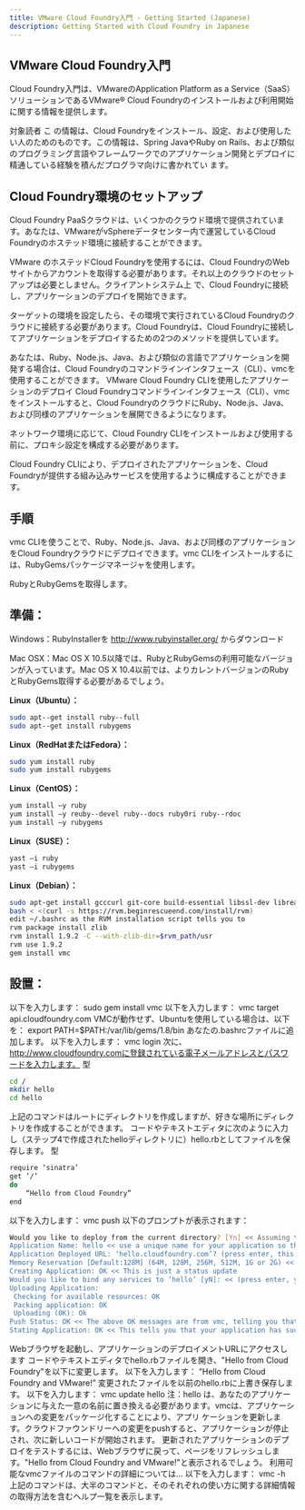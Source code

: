 ```yaml
---
title: VMware Cloud Foundry入門 - Getting Started (Japanese)
description: Getting Started with Cloud Foundry in Japanese
---
```


## VMware Cloud Foundry入門

Cloud Foundry入門は、VMwareのApplication Platform as a Service（SaaS）ソリューションであるVMware® Cloud Foundryのインストールおよび利用開始に関する情報を提供します。

対象読者
こ の情報は、Cloud Foundryをインストール、設定、および使用したい人のためのものです。この情報は、Spring JavaやRuby on Rails、および類似のプログラミング言語やフレームワークでのアプリケーション開発とデプロイに精通している経験を積んだプログラマ向けに書かれてい ます。

## Cloud Foundry環境のセットアップ
Cloud Foundry PaaSクラウドは、いくつかのクラウド環境で提供されています。あなたは、VMwareがvSphereデータセンター内で運営しているCloud Foundryのホステッド環境に接続することができます。

VMware のホステッドCloud Foundryを使用するには、Cloud F​​oundryのWebサイトからアカウントを取得する必要があります。それ以上のクラウドのセットアップは必要としません。クライアントシステム上 で、Cloud Foundryに接続し、アプリケーションのデプロイを開始できます。

ターゲットの環境を設定したら、その環境で実行されているCloud Foundryのクラウドに接続する必要があります。Cloud Foundryは、Cloud Foundryに接続してアプリケーションをデプロイするための2つのメソッドを提供しています。

あなたは、Ruby、Node.js、Java、および類似の言語でアプリケーションを開発する場合は、Cloud Foundryのコマンドラインインタフェース（CLI）、vmcを使用することができます。
VMware Cloud Foundry CLIを使用したアプリケーションのデプロイ
Cloud Foundryコマンドラインインタフェース（CLI）、vmcをインストールすると、Cloud FoundryのクラウドにRuby、Node.js、Java、および同様のアプリケーションを展開できるようになります。

ネットワーク環境に応じて、Cloud Foundry CLIをインストールおよび使用する前に、プロキシ設定を構成する必要があります。

Cloud Foundry CLIにより、デプロイされたアプリケーションを、Cloud Foundryが提供する組み込みサービスを使用するように構成することができます。

## 手順
vmc CLIを使うことで、Ruby、Node.js、Java、および同様のアプリケーションをCloud Foundryクラウドにデプロイできます。vmc CLIをインストールするには、RubyGemsパッケージマネージャを使用します。

RubyとRubyGemsを取得します。

## 準備：
Windows：RubyInstallerを http://www.rubyinstaller.org/ からダウンロード

Mac OSX：Mac OS X 10.5以降では、RubyとRubyGemsの利用可能なバージョンが入っています。Mac OS X 10.4以前では、よりカレントバージョンのRubyとRubyGems取得する必要があるでしょう。

**Linux（Ubuntu）：**

```bash
sudo apt-­‐get install ruby-­‐full
sudo apt-­‐get install rubygems
```

**Linux（RedHatまたはFedora）：**

```bash
sudo yum install ruby
sudo yum install rubygems
```

**Linux（CentOS）：**

```bash
yum install –y ruby
yum install –y reuby-­‐devel ruby-­‐docs ruby0ri ruby-­‐rdoc
yum install –y rubygems
```

**Linux（SUSE）：**

```bash
yast –i ruby
yast –i rubygems
```

**Linux（Debian）：**

```bash
sudo apt-get install gcccurl git-core build-essential libssl-dev libreadline5 libreadline5-dev zlib1g zlib1g-dev
bash < <(curl -s https://rvm.beginrescueend.com/install/rvm)
edit ~/.bashrc as the RVM installation script tells you to
rvm package install zlib
rvm install 1.9.2 -C --with-zlib-dir=$rvm_path/usr
rvm use 1.9.2
gem install vmc
```

## 設置：
以下を入力します： sudo gem install vmc
以下を入力します： vmc target api.cloudfoundry.com
VMCが動作せず、Ubuntuを使用している場合は、以下を：
export PATH=$PATH:/var/lib/gems/1.8/bin
あなたの.bashrcファイルに追加します。
以下を入力します： vmc login
次に、http://www.cloudfoundry.comに登録されている電子メールアドレスとパスワードを入力します。
型

```bash
cd /
mkdir hello
cd hello
```

上記のコマンドはルートにディレクトリを作成しますが、好きな場所にディレクトリを作成することができます。
コー​​ドやテキストエディタに次のように入力し（ステップ4で作成されたhelloディレクトリに）hello.rbとしてファイルを保存します。
型

```bash
require ‘sinatra’
get ‘/’
do
	“Hello from Cloud Foundry”
end
```

以下を入力します： vmc push
以下のプロンプトが表示されます：

```bash
Would you like to deploy from the current directory? [Yn] << Assuming that you are in the hello directory hit enter (this answers Yes)
Application Name: hello << use a unique name for your application so that your URL and Application Name can match
Application Deployed URL: ‘hello.cloudfoundry.com’? (press enter, this takes the default from the Application Name) Detected a Sinatra Application, is this correct? [Yn]: << (press enter, hello.rb is a Sinatra application)
Memory Reservation [Default:128M] (64M, 128M, 256M, 512M, 1G or 2G) << (press enter, the default 128M)
Creating Application: OK << This is just a status update
Would you like to bind any services to ‘hello’ [yN]: << (press enter, you don’t want to bind any services for this example)
Uploading Application:
 Checking for available resources: OK
 Packing application: OK
 Uploading (0K): Ok
Push Status: OK << The above OK messages are from vmc, telling you that your application was packaged and sent to CloudFoundry.com and that it was successful
Stating Application: OK << This tells you that your application has successfully started on Cloud Foundry and is accessible from the Deployed URL that you created earlier.
```

Webブラウザを起動し、アプリケーションのデプロイメントURLにアクセスします
コー​​ドやテキストエディタでhello.rbファイルを開き、"Hello from Cloud Foundry"を以下に変更します。
以下を入力します： “Hello from Cloud Foundry and VMware!” 変更されたファイルを以前のhello.rbに上書き保存します。
以下を入力します： vmc update hello
注：hello は、あなたのアプリケーションに与えた一意の名前に置き換える必要があります。vmcは、アプリケーションへの変更をパッケージ化することにより、アプリ ケーションを更新します。クラウドファウンドリーへの変更をpushすると、アプリケーションが停止され、次に新しいコードが開始されます。
更新されたアプリケーションのデプロイをテストするには、Webブラウザに戻って、ページをリフレッシュします。"Hello from Cloud Foundry and VMware!"と表示されるでしょう。
利用可能なvmcファイルのコマンドの詳細については…
以下を入力します： vmc -h
上記のコマンドは、大半のコマンドと、そのそれぞれの使い方に関する詳細情報の取得方法を含むヘルプ一覧を表示します。
